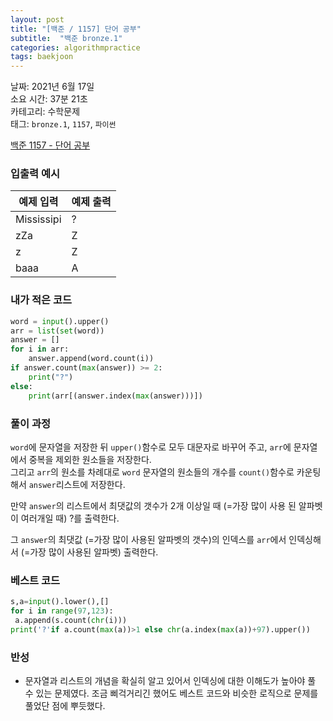 ```yaml
---
layout: post
title: "[백준 / 1157] 단어 공부"
subtitle:  "백준 bronze.1"
categories: algorithmpractice
tags: baekjoon
---
```

  
날짜: 2021년 6월 17일  
소요 시간: 37분 21초  
카테고리: 수학문제  
태그: `bronze.1`, `1157`, `파이썬`   


[백준 1157 - 단어 공부](https://www.acmicpc.net/problem/1157)

### 입출력 예시  

|예제 입력|예제 출력|  
|---|---|  
| Mississipi|?|  
|zZa|Z|  
|z|Z|  
|baaa|A|  
   
### 내가 적은 코드

```python
word = input().upper()
arr = list(set(word))
answer = []
for i in arr:
    answer.append(word.count(i))
if answer.count(max(answer)) >= 2:
    print("?")
else:
    print(arr[(answer.index(max(answer)))])
```
   
### 풀이 과정   
  
`word`에 문자열을 저장한 뒤 `upper()`함수로 모두 대문자로 바꾸어 주고, `arr`에 문자열에서 중복을 제외한 원소들을 저장한다.  
그리고 `arr`의 원소를 차례대로 `word` 문자열의 원소들의 개수를 `count()`함수로 카운팅해서 `answer`리스트에 저장한다.  
  
만약 `answer`의 리스트에서 최댓값의 갯수가 2개 이상일 때 (=가장 많이 사용 된 알파벳이 여러개일 때) ?를 출력한다.  

그 `answer`의 최댓값 (=가장 많이 사용된 알파벳의 갯수)의 인덱스를 `arr`에서 인덱싱해서 (=가장 많이 사용된 알파벳) 출력한다.  
    
### 베스트 코드

```python
s,a=input().lower(),[]
for i in range(97,123):
 a.append(s.count(chr(i)))
print('?'if a.count(max(a))>1 else chr(a.index(max(a))+97).upper())
```

### 반성

- 문자열과 리스트의 개념을 확실히 알고 있어서 인덱싱에 대한 이해도가 높아야 풀 수 있는 문제였다. 조금 삐걱거리긴 했어도 베스트 코드와 비슷한 로직으로 문제를 풀었단 점에 뿌듯했다.
